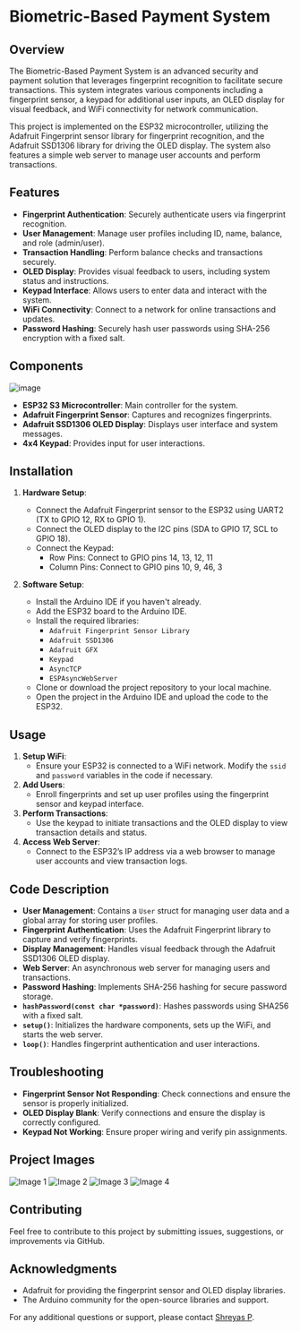 # Biometric-Based Payment System

## Overview

The Biometric-Based Payment System is an advanced security and payment solution that leverages fingerprint recognition to facilitate secure transactions. This system integrates various components including a fingerprint sensor, a keypad for additional user inputs, an OLED display for visual feedback, and WiFi connectivity for network communication.

This project is implemented on the ESP32 microcontroller, utilizing the Adafruit Fingerprint sensor library for fingerprint recognition, and the Adafruit SSD1306 library for driving the OLED display. The system also features a simple web server to manage user accounts and perform transactions.

## Features

- **Fingerprint Authentication**: Securely authenticate users via fingerprint recognition.
- **User Management**: Manage user profiles including ID, name, balance, and role (admin/user).
- **Transaction Handling**: Perform balance checks and transactions securely.
- **OLED Display**: Provides visual feedback to users, including system status and instructions.
- **Keypad Interface**: Allows users to enter data and interact with the system.
- **WiFi Connectivity**: Connect to a network for online transactions and updates.
- **Password Hashing**: Securely hash user passwords using SHA-256 encryption with a fixed salt.

## Components

![image](https://github.com/user-attachments/assets/aeb31364-fa35-4358-80d1-f98ecdd799ce)

- **ESP32 S3 Microcontroller**: Main controller for the system.
- **Adafruit Fingerprint Sensor**: Captures and recognizes fingerprints.
- **Adafruit SSD1306 OLED Display**: Displays user interface and system messages.
- **4x4 Keypad**: Provides input for user interactions.

## Installation

1. **Hardware Setup**:
   - Connect the Adafruit Fingerprint sensor to the ESP32 using UART2 (TX to GPIO 12, RX to GPIO 1).
   - Connect the OLED display to the I2C pins (SDA to GPIO 17, SCL to GPIO 18).
   - Connect the Keypad:
      - Row Pins: Connect to GPIO pins 14, 13, 12, 11
      - Column Pins: Connect to GPIO pins 10, 9, 46, 3

2. **Software Setup**:
   - Install the Arduino IDE if you haven't already.
   - Add the ESP32 board to the Arduino IDE.
   - Install the required libraries:
     - `Adafruit Fingerprint Sensor Library`
     - `Adafruit SSD1306`
     - `Adafruit GFX`
     - `Keypad`
     - `AsyncTCP`
     - `ESPAsyncWebServer`
   - Clone or download the project repository to your local machine.
   - Open the project in the Arduino IDE and upload the code to the ESP32.

## Usage

1. **Setup WiFi**:
   - Ensure your ESP32 is connected to a WiFi network. Modify the `ssid` and `password` variables in the code if necessary.
2. **Add Users**:
   - Enroll fingerprints and set up user profiles using the fingerprint sensor and keypad interface.
3. **Perform Transactions**:
   - Use the keypad to initiate transactions and the OLED display to view transaction details and status.
4. **Access Web Server**:
   - Connect to the ESP32’s IP address via a web browser to manage user accounts and view transaction logs.

## Code Description

- **User Management**: Contains a `User` struct for managing user data and a global array for storing user profiles.
- **Fingerprint Authentication**: Uses the Adafruit Fingerprint library to capture and verify fingerprints.
- **Display Management**: Handles visual feedback through the Adafruit SSD1306 OLED display.
- **Web Server**: An asynchronous web server for managing users and transactions.
- **Password Hashing**: Implements SHA-256 hashing for secure password storage.
- **`hashPassword(const char *password)`**: Hashes passwords using SHA256 with a fixed salt.
- **`setup()`**: Initializes the hardware components, sets up the WiFi, and starts the web server.
- **`loop()`**: Handles fingerprint authentication and user interactions.

## Troubleshooting

- **Fingerprint Sensor Not Responding**: Check connections and ensure the sensor is properly initialized.
- **OLED Display Blank**: Verify connections and ensure the display is correctly configured.
- **Keypad Not Working**: Ensure proper wiring and verify pin assignments.

## Project Images

<!DOCTYPE html>
<html lang="en">
<head>
    <meta charset="UTF-8">
    <meta name="viewport" content="width=device-width, initial-scale=1.0">
    <title>Image Grid</title>
    <link rel="stylesheet" href="styles.css">
</head>
<body>
    <div class="image-grid">
        <img src="https://github.com/user-attachments/assets/d4783c38-d77e-45be-baac-9b118773b3f3" alt="Image 1">
        <img src="https://github.com/user-attachments/assets/dbd4654a-9d40-439e-88f2-c98baac5379c" alt="Image 2">
        <img src="https://github.com/user-attachments/assets/9cf227ec-89d4-4b2c-a7d9-8323013086e3" alt="Image 3">
        <img src="https://github.com/user-attachments/assets/89a0f944-5309-4a65-a491-6c0d29dfdac4" alt="Image 4">
    </div>
</body>
</html>

## Contributing

Feel free to contribute to this project by submitting issues, suggestions, or improvements via GitHub.

## Acknowledgments

- Adafruit for providing the fingerprint sensor and OLED display libraries.
- The Arduino community for the open-source libraries and support.

For any additional questions or support, please contact [Shreyas P](mailto:shreyasp182002@gmail.com).
